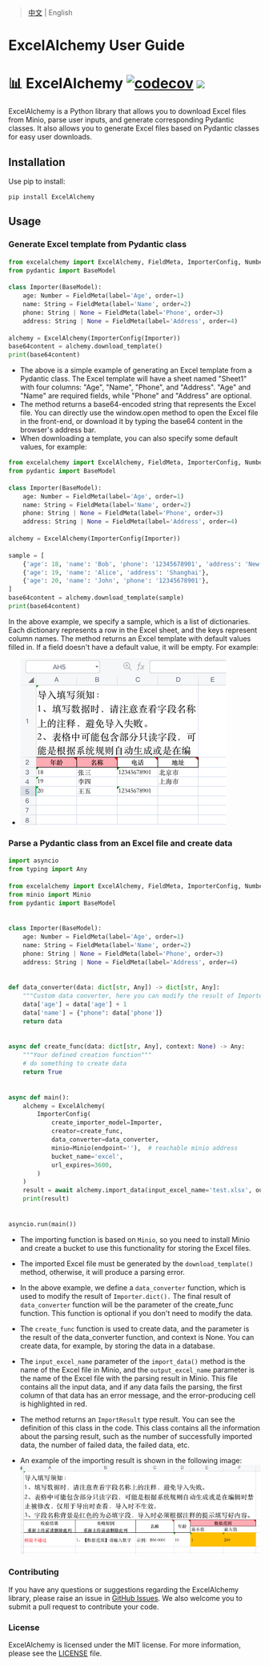 > [中文](https://github.com/SundayWindy/ExcelAlchemy/blob/main/README_cn.md) | English
>


# ExcelAlchemy User Guide
# 📊 ExcelAlchemy [![codecov](https://codecov.io/gh/SundayWindy/ExcelAlchemy/branch/main/graph/badge.svg?token=F6QVKL37XH)](https://codecov.io/gh/SundayWindy/ExcelAlchemy)    [![](https://tokei.rs/b1/github.com/SundayWindy/ExcelAlchemy?category=lines)](https://github.com/SundayWindy/ExcelAlchemy)
ExcelAlchemy is a Python library that allows you to download Excel files from Minio, parse user inputs, and generate corresponding Pydantic classes. It also allows you to generate Excel files based on Pydantic classes for easy user downloads.

## Installation

Use pip to install:

```
pip install ExcelAlchemy
```

## Usage

### Generate Excel template from Pydantic class

```python
from excelalchemy import ExcelAlchemy, FieldMeta, ImporterConfig, Number, String
from pydantic import BaseModel

class Importer(BaseModel):
    age: Number = FieldMeta(label='Age', order=1)
    name: String = FieldMeta(label='Name', order=2)
    phone: String | None = FieldMeta(label='Phone', order=3)
    address: String | None = FieldMeta(label='Address', order=4)

alchemy = ExcelAlchemy(ImporterConfig(Importer))
base64content = alchemy.download_template()
print(base64content)

```
* The above is a simple example of generating an Excel template from a Pydantic class. The Excel template will have a sheet named "Sheet1" with four columns: "Age", "Name", "Phone", and "Address". "Age" and "Name" are required fields, while "Phone" and "Address" are optional.
* The method returns a base64-encoded string that represents the Excel file. You can directly use the window.open method to open the Excel file in the front-end, or download it by typing the base64 content in the browser's address bar.
* When downloading a template, you can also specify some default values, for example:

```python
from excelalchemy import ExcelAlchemy, FieldMeta, ImporterConfig, Number, String
from pydantic import BaseModel

class Importer(BaseModel):
    age: Number = FieldMeta(label='Age', order=1)
    name: String = FieldMeta(label='Name', order=2)
    phone: String | None = FieldMeta(label='Phone', order=3)
    address: String | None = FieldMeta(label='Address', order=4)

alchemy = ExcelAlchemy(ImporterConfig(Importer))

sample = [
    {'age': 18, 'name': 'Bob', 'phone': '12345678901', 'address': 'New York'},
    {'age': 19, 'name': 'Alice', 'address': 'Shanghai'},
    {'age': 20, 'name': 'John', 'phone': '12345678901'},
]
base64content = alchemy.download_template(sample)
print(base64content)
```
In the above example, we specify a sample, which is a list of dictionaries. Each dictionary represents a row in the Excel sheet, and the keys represent column names. The method returns an Excel template with default values filled in. If a field doesn't have a default value, it will be empty. For example:
* ![image](https://github.com/SundayWindy/ExcelAlchemy/raw/main/images/001_sample_template.png)

### Parse a Pydantic class from an Excel file and create data

```python
import asyncio
from typing import Any

from excelalchemy import ExcelAlchemy, FieldMeta, ImporterConfig, Number, String
from minio import Minio
from pydantic import BaseModel


class Importer(BaseModel):
    age: Number = FieldMeta(label='Age', order=1)
    name: String = FieldMeta(label='Name', order=2)
    phone: String | None = FieldMeta(label='Phone', order=3)
    address: String | None = FieldMeta(label='Address', order=4)


def data_converter(data: dict[str, Any]) -> dict[str, Any]:
    """Custom data converter, here you can modify the result of Importer.dict()"""
    data['age'] = data['age'] + 1
    data['name'] = {"phone": data['phone']}
    return data


async def create_func(data: dict[str, Any], context: None) -> Any:
    """Your defined creation function"""
    # do something to create data
    return True


async def main():
    alchemy = ExcelAlchemy(
        ImporterConfig(
            create_importer_model=Importer,
            creator=create_func,
            data_converter=data_converter,
            minio=Minio(endpoint=''),  # reachable minio address
            bucket_name='excel',
            url_expires=3600,
        )
    )
    result = await alchemy.import_data(input_excel_name='test.xlsx', output_excel_name="test.xlsx")
    print(result)


asyncio.run(main())
```

* The importing function is based on `Minio`, so you need to install Minio and create a bucket to use this functionality for storing the Excel files.

* The imported Excel file must be generated by the `download_template()` method, otherwise, it will produce a parsing error.
* In the above example, we define a `data_converter` function, which is used to modify the result of `Importer.dict().` The final result of `data_converter` function will be the parameter of the create_func function. This function is optional if you don't need to modify the data.
* The `create_func` function is used to create data, and the parameter is the result of the data_converter function, and context is None. You can create data, for example, by storing the data in a database.
* The `input_excel_name` parameter of the `import_data()` method is the name of the Excel file in Minio, and the `output_excel_name` parameter is the name of the Excel file with the parsing result in Minio. This file contains all the input data, and if any data fails the parsing, the first column of that data has an error message, and the error-producing cell is highlighted in red.
* The method returns an `ImportResult` type result. You can see the definition of this class in the code. This class contains all the information about the parsing result, such as the number of successfully imported data, the number of failed data, the failed data, etc.
* An example of the importing result is shown in the following image:
![image](https://github.com/SundayWindy/ExcelAlchemy/raw/main/images/002_import_result.png)


### Contributing
If you have any questions or suggestions regarding the ExcelAlchemy library, please raise an issue in [GitHub Issues](https://github.com/SundayWindy/ExcelAlchemy/issues). We also welcome you to submit a pull request to contribute your code.

### License
ExcelAlchemy is licensed under the MIT license. For more information, please see the [LICENSE](https://github.com/SundayWindy/ExcelAlchemy/blob/main/LICENSE) file.

